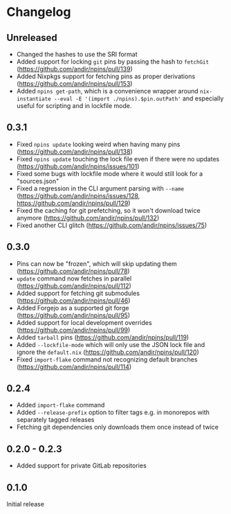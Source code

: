 # Changelog

## Unreleased

- Changed the hashes to use the SRI format
- Added support for locking `git` pins by passing the hash to `fetchGit` (https://github.com/andir/npins/pull/139)
- Added Nixpkgs support for fetching pins as proper derivations (https://github.com/andir/npins/pull/153)
- Added `npins get-path`, which is a convenience wrapper around `nix-instantiate --eval -E '(import ./npins).$pin.outPath'` and especially useful for scripting and in lockfile mode.

## 0.3.1

- Fixed `npins update` looking weird when having many pins (https://github.com/andir/npins/pull/138)
- Fixed `npins update` touching the lock file even if there were no updates (https://github.com/andir/npins/issues/101)
- Fixed some bugs with lockfile mode where it would still look for a "sources.json"
- Fixed a regression in the CLI argument parsing with `--name` (https://github.com/andir/npins/issues/128, https://github.com/andir/npins/pull/129)
- Fixed the caching for git prefetching, so it won't download twice anymore (https://github.com/andir/npins/pull/132)
- Fixed another CLI glitch (https://github.com/andir/npins/issues/75)

## 0.3.0

- Pins can now be "frozen", which will skip updating them (https://github.com/andir/npins/pull/78)
- `update` command now fetches in parallel (https://github.com/andir/npins/pull/112)
- Added support for fetching git submodules (https://github.com/andir/npins/pull/46)
- Added Forgejo as a supported git forge (https://github.com/andir/npins/pull/95)
- Added support for local development overrides (https://github.com/andir/npins/pull/99)
- Added `tarball` pins (https://github.com/andir/npins/pull/119)
- Added `--lockfile-mode` which will only use the JSON lock file and ignore the `default.nix` (https://github.com/andir/npins/pull/120)
- Fixed `import-flake` command not recognizing default branches (https://github.com/andir/npins/pull/114)

## 0.2.4

- Added `import-flake` command
- Added `--release-prefix` option to filter tags e.g. in monorepos with separately tagged releases
- Fetching git dependencies only downloads them once instead of twice

## 0.2.0 - 0.2.3

- Added support for private GitLab repositories

## 0.1.0

Initial release
